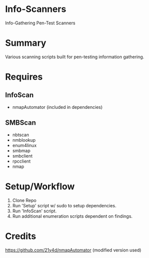 # Info-Scanners
Info-Gathering Pen-Test Scanners 
  
# Summary
Various scanning scripts built for pen-testing information gathering.

# Requires

## InfoScan
* nmapAutomator (included in dependencies)

## SMBScan
* nbtscan
* nmblookup
* enum4linux
* smbmap
* smbclient
* rpcclient
* nmap

# Setup/Workflow
1) Clone Repo
2) Run 'Setup' script w/ sudo to setup dependencies.
3) Run 'InfoScan' script.
4) Run additional enumeration scripts dependent on findings.

# Credits
https://github.com/21y4d/nmapAutomator (modified version used)